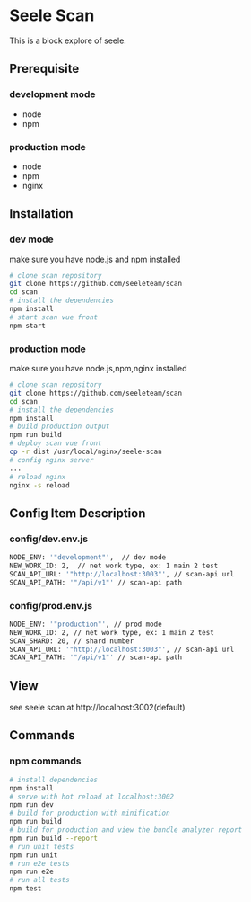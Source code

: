 # Seele Scan

This is a block explore of seele.

## Prerequisite
### development mode
* node
* npm
### production mode
* node
* npm
* nginx

## Installation
### dev mode
make sure you have node.js and npm installed
``` bash
# clone scan repository
git clone https://github.com/seeleteam/scan
cd scan
# install the dependencies
npm install
# start scan vue front
npm start
```
### production mode
make sure you have node.js,npm,nginx installed
``` bash
# clone scan repository
git clone https://github.com/seeleteam/scan
cd scan
# install the dependencies
npm install
# build production output
npm run build
# deploy scan vue front
cp -r dist /usr/local/nginx/seele-scan
# config nginx server
...
# reload nginx
nginx -s reload
```

## Config Item Description
### config/dev.env.js
``` bash
NODE_ENV: '"development"',  // dev mode
NEW_WORK_ID: 2,  // net work type, ex: 1 main 2 test
SCAN_API_URL: '"http://localhost:3003"', // scan-api url
SCAN_API_PATH: '"/api/v1"' // scan-api path
```
### config/prod.env.js
``` bash
NODE_ENV: '"production"', // prod mode
NEW_WORK_ID: 2, // net work type, ex: 1 main 2 test
SCAN_SHARD: 20, // shard number
SCAN_API_URL: '"http://localhost:3003"', // scan-api url
SCAN_API_PATH: '"/api/v1"' // scan-api path
```

## View
see seele scan at http://localhost:3002(default)

## Commands
### npm commands
``` bash
# install dependencies
npm install
# serve with hot reload at localhost:3002
npm run dev
# build for production with minification
npm run build
# build for production and view the bundle analyzer report
npm run build --report
# run unit tests
npm run unit
# run e2e tests
npm run e2e
# run all tests
npm test
```
